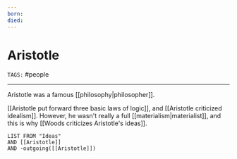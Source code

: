 ```yaml
---
born: 
died: 
---
```

# Aristotle
`TAGS:` #people 

---
Aristotle was a famous [[philosophy|philosopher]]. 

[[Aristotle put forward three basic laws of logic]], and [[Aristotle criticized idealism]]. However, he wasn't really a full [[materialism|materialist]], and this is why [[Woods criticizes Aristotle's ideas]]. 

```dataview
LIST FROM "Ideas"
AND [[Aristotle]]
AND -outgoing([[Aristotle]])
```
